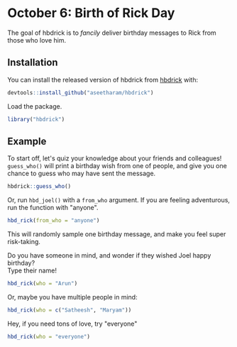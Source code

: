 
# October 6: Birth of Rick Day

<!-- badges: start -->
<!-- badges: end -->

The goal of hbdrick is to *fancily* deliver birthday messages to Rick from those who love him. 

## Installation

You can install the released version of hbdrick from [hbdrick](https://github/aseetharam/hbdrick) with:

``` r
devtools::install_github("aseetharam/hbdrick")
```

Load the package. 
``` r
library("hbdrick")
```

## Example
To start off, let's quiz your knowledge about your friends and colleagues!      
`guess_who()` will print a birthday wish from one of people, and give you one chance to guess who may have sent the message.   
``` r
hbdrick::guess_who()
```

Or, run `hbd_joel()` with a `from_who` argument. 
If you are feeling adventurous, run the function with "anyone". 
``` r
hbd_rick(from_who = "anyone")
```
This will randomly sample one birthday message, and make you feel super risk-taking. 

Do you have someone in mind, and wonder if they wished Joel happy birthday?   
Type their name!  
``` r
hbd_rick(who = "Arun")
```
Or, maybe you have multiple people in mind:
``` r
hbd_rick(who = c("Satheesh", "Maryam"))
```

Hey, if you need tons of love, try "everyone"
``` r
hbd_rick(who = "everyone")
```
